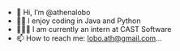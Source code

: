 - 👋 Hi, I’m @athenalobo
- 🫶🏻 I enjoy coding in Java and Python
- 👩🏻‍💻 I am currently an intern at CAST Software
- 📫 How to reach me: lobo.ath@gmail.com...

<!---
athenalobo/athenalobo is a ✨ special ✨ repository because its `README.md` (this file) appears on your GitHub profile.
You can click the Preview link to take a look at your changes.
--->
